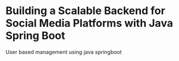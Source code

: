 # Building a Scalable Backend for Social Media Platforms with Java Spring Boot
User based management using java springboot
